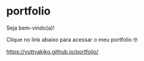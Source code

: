 # portfolio

Seja bem-vindo(a)!

Clique no link abaixo para acessar o meu portfolio 🤓

https://yuttyakiko.github.io/portfolio/
